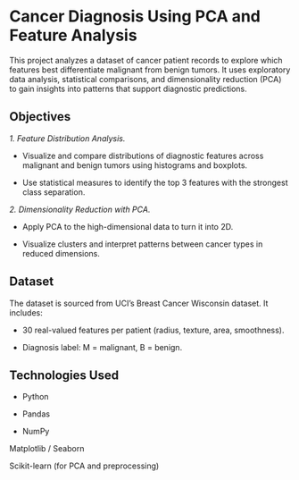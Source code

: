 # Cancer Diagnosis Using PCA and Feature Analysis

This project analyzes a dataset of cancer patient records to explore which features best differentiate malignant from benign tumors. It uses exploratory data analysis, statistical comparisons, and dimensionality reduction (PCA) to gain insights into patterns that support diagnostic predictions.

## Objectives
*1. Feature Distribution Analysis.*

- Visualize and compare distributions of diagnostic features across malignant and benign tumors using histograms and boxplots.

- Use statistical measures to identify the top 3 features with the strongest class separation.

*2. Dimensionality Reduction with PCA.*

- Apply PCA to the high-dimensional data to turn it into 2D.

- Visualize clusters and interpret patterns between cancer types in reduced dimensions.

## Dataset
The dataset is sourced from UCI’s Breast Cancer Wisconsin dataset. It includes:

- 30 real-valued features per patient (radius, texture, area, smoothness).

- Diagnosis label: M = malignant, B = benign.

## Technologies Used
- Python

- Pandas

- NumPy

Matplotlib / Seaborn

Scikit-learn (for PCA and preprocessing)


